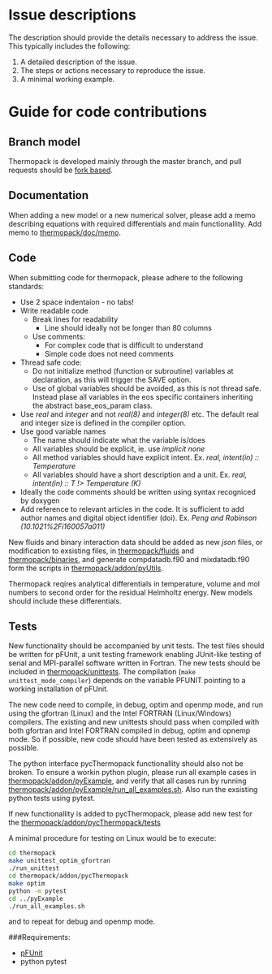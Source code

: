 # Issue descriptions

The description should provide the details necessary to address the issue. This typically includes the following:

1. A detailed description of the issue.
2. The steps or actions necessary to reproduce the issue.
3. A minimal working example.

# Guide for code contributions

## Branch model

Thermopack is developed mainly through the master branch, and pull requests should
be [fork based](https://help.github.com/articles/using-pull-requests/).

## Documentation

When adding a new model or a new numerical solver, please add a memo describing equations with required differentials and main functionallity. Add memo to [thermopack/doc/memo](https://github.com/SINTEF/thermopack/tree/main/doc/memo).

## Code

When submitting code for thermopack, please adhere to the following standards:

- Use 2 space indentaion - no tabs!
- Write readable code
    - Break lines for readability
        - Line should ideally not be longer than 80 columns
    - Use comments:
        - For complex code that is difficult to understand
        - Simple code does not need comments
- Thread safe code:
    - Do not initialize method (function or subroutine) variables at declaration, as this will trigger the SAVE option.
    - Use of global variables should be avoided, as this is not thread safe. Instead plase all variables in the eos specific containers inheriting the abstract base_eos_param class.
- Use *real* and *integer* and not *real(8)* and *integer(8)* etc. The default real and integer size is defined in the compiler option.
- Use good variable names
    - The name should indicate what the variable is/does
    - All variables should be explicit, ie. use *implicit none*
    - All method variables should have explicit intent. Ex. *real, intent(in) :: Temperature*
    - All variables should have a short description and a unit. Ex. *real, intent(in) :: T !> Temperature (K)*
- Ideally the code comments should be written using syntax recogniced by doxygen
- Add reference to relevant articles in the code. It is sufficient to add author names and digital object identifier (doi). Ex. *Peng and Robinson (10.1021%2Fi160057a011)*


New fluids and binary interaction data should be added as new *json* files, or modification to exsisting files, in [thermopack/fluids](https://github.com/SINTEF/thermopack/tree/main/fluids) and [thermopack/binaries](https://github.com/SINTEF/thermopack/main/tree/binaries), and generate compdatadb.f90 and mixdatadb.f90 form the scripts in [thermopack/addon/pyUtils](https://github.com/SINTEF/thermopack/tree/main/pyUtils).

Thermopack reqires analytical differentials in temperature, volume and mol numbers to second order for the residual Helmholtz energy. New models should include these differentials.

## Tests

New functionality should be accompanied by unit tests. The test files should be written for pFUnit, a unit testing framework enabling JUnit-like testing of serial and MPI-parallel software written in Fortran. The new tests should be included in [thermopack/unittests](https://github.com/SINTEF/thermopack/tree/main/unittest). The compilation (`make unittest_mode_compiler`) depends on the variable PFUNIT pointing to a working installation of pFUnit.

The new code need to compile, in debug, optim and openmp mode, and run using the gfortran (Linux) and the Intel FORTRAN (Linux/Windows) compilers. The existing and new unittests should pass when compiled with both gfortran and Intel FORTRAN compiled in debug, optim and opnemp mode. So if possible, new code should have been tested as extensively as possible.

The python interface pycThermopack functionallity should also not be broken. To ensure a workin python plugin, please run all example cases in [thermopack/addon/pyExample](https://github.com/SINTEF/thermopack/tree/main/addon/pyExample), and verify that all cases run by running [thermopack/addon/pyExample/run_all_examples.sh](https://github.com/SINTEF/thermopack/tree/main/addon/pyExample/run_all_examples.sh). Also run the exsisting python tests using pytest.

If new functionallity is added to pycThermopack, please add new test for the [thermopack/addon/pycThermopack/tests](https://github.com/SINTEF/thermopack/tree/main/addon/pycThermopack/tests)

A minimal procedure for testing on Linux would be to execute:
```bash
cd thermopack
make unittest_optim_gfortran
./run_unittest
cd thermopack/addon/pycThermopack
make optim
python -m pytest
cd ../pyExample
./run_all_examples.sh
```
and to repeat for debug and openmp mode.

###Requirements:
- [pFUnit](https://github.com/Goddard-Fortran-Ecosystem/pFUnit)
- python pytest
